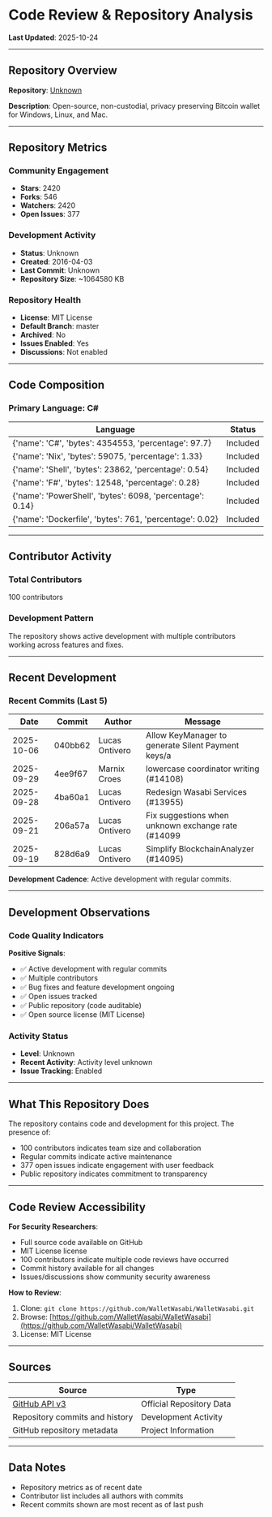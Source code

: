 # Code Review & Repository Analysis

**Last Updated**: 2025-10-24

---

## Repository Overview

**Repository**: [Unknown](https://github.com/WalletWasabi/WalletWasabi)

**Description**: Open-source, non-custodial, privacy preserving Bitcoin wallet for Windows, Linux, and Mac.

---

## Repository Metrics

### Community Engagement
- **Stars**: 2420
- **Forks**: 546
- **Watchers**: 2420
- **Open Issues**: 377

### Development Activity
- **Status**: Unknown
- **Created**: 2016-04-03
- **Last Commit**: Unknown
- **Repository Size**: ~1064580 KB

### Repository Health
- **License**: MIT License
- **Default Branch**: master
- **Archived**: No
- **Issues Enabled**: Yes
- **Discussions**: Not enabled

---

## Code Composition

### Primary Language: C#

| Language | Status |
|----------|--------|
| {'name': 'C#', 'bytes': 4354553, 'percentage': 97.7} | Included |
| {'name': 'Nix', 'bytes': 59075, 'percentage': 1.33} | Included |
| {'name': 'Shell', 'bytes': 23862, 'percentage': 0.54} | Included |
| {'name': 'F#', 'bytes': 12548, 'percentage': 0.28} | Included |
| {'name': 'PowerShell', 'bytes': 6098, 'percentage': 0.14} | Included |
| {'name': 'Dockerfile', 'bytes': 761, 'percentage': 0.02} | Included |

---

## Contributor Activity

### Total Contributors
100 contributors

### Development Pattern
The repository shows active development with multiple contributors working across features and fixes.

---

## Recent Development

### Recent Commits (Last 5)

| Date | Commit | Author | Message |
|------|--------|--------|---------|
| 2025-10-06 | 040bb62 | Lucas Ontivero | Allow KeyManager to generate Silent Payment keys/a |
| 2025-09-29 | 4ee9f67 | Marnix Croes | lowercase coordinator writing (#14108) |
| 2025-09-28 | 4ba60a1 | Lucas Ontivero | Redesign Wasabi Services (#13955) |
| 2025-09-21 | 206a57a | Lucas Ontivero | Fix suggestions when unknown exchange rate (#14099 |
| 2025-09-19 | 828d6a9 | Lucas Ontivero | Simplify BlockchainAnalyzer (#14095) |


**Development Cadence**: Active development with regular commits.

---

## Development Observations

### Code Quality Indicators

**Positive Signals**:
- ✅ Active development with regular commits
- ✅ Multiple contributors
- ✅ Bug fixes and feature development ongoing
- ✅ Open issues tracked
- ✅ Public repository (code auditable)
- ✅ Open source license (MIT License)

### Activity Status
- **Level**: Unknown
- **Recent Activity**: Activity level unknown
- **Issue Tracking**: Enabled

---

## What This Repository Does

The repository contains code and development for this project. The presence of:
- 100 contributors indicates team size and collaboration
- Regular commits indicate active maintenance
- 377 open issues indicate engagement with user feedback
- Public repository indicates commitment to transparency

---

## Code Review Accessibility

**For Security Researchers**:
- Full source code available on GitHub
- MIT License license
- 100 contributors indicate multiple code reviews have occurred
- Commit history available for all changes
- Issues/discussions show community security awareness

**How to Review**:
1. Clone: `git clone https://github.com/WalletWasabi/WalletWasabi.git`
2. Browse: [https://github.com/WalletWasabi/WalletWasabi](https://github.com/WalletWasabi/WalletWasabi)
3. License: MIT License

---

## Sources

| Source | Type |
|--------|------|
| [GitHub API v3](https://github.com/WalletWasabi/WalletWasabi) | Official Repository Data |
| Repository commits and history | Development Activity |
| GitHub repository metadata | Project Information |

---

## Data Notes

- Repository metrics as of recent date
- Contributor list includes all authors with commits
- Recent commits shown are most recent as of last push
